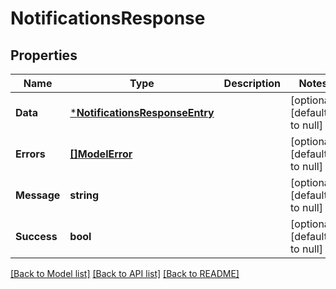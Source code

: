 # NotificationsResponse

## Properties
| Name        | Type                                                             | Description | Notes                        |
| ----------- | ---------------------------------------------------------------- | ----------- | ---------------------------- |
| **Data**    | [***NotificationsResponseEntry**](NotificationsResponseEntry.md) |             | [optional] [default to null] |
| **Errors**  | [**[]ModelError**](Error.md)                                     |             | [optional] [default to null] |
| **Message** | **string**                                                       |             | [optional] [default to null] |
| **Success** | **bool**                                                         |             | [optional] [default to null] |

[[Back to Model list]](../README.md#documentation-for-models) [[Back to API list]](../README.md#documentation-for-api-endpoints) [[Back to README]](../README.md)
